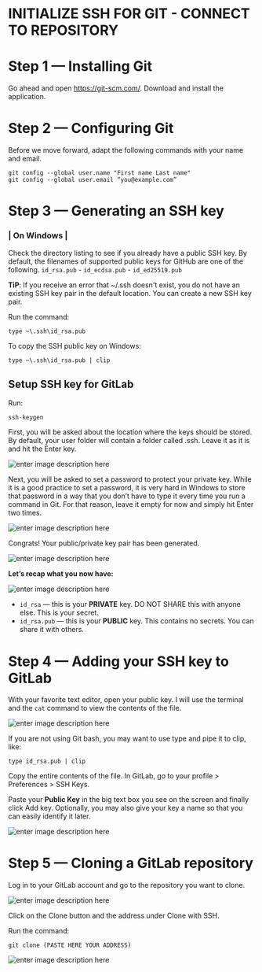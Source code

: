 # INITIALIZE SSH FOR GIT - CONNECT TO REPOSITORY

# Step 1 — Installing Git

Go ahead and open https://git-scm.com/. Download and install the application.


# Step 2 — Configuring Git

Before we move forward, adapt the following commands with your name and email.
```
git config --global user.name "First name Last name"
git config --global user.email “you@example.com”
```

# Step 3 — Generating an SSH key

### | On Windows |

Check the directory listing to see if you already have a public SSH key. By default, the filenames of supported public keys for GitHub are one of the following. `id_rsa.pub` - `id_ecdsa.pub` - `id_ed25519.pub`

**TiP**: If you receive an error that ~/.ssh doesn't exist, you do not have an existing SSH key pair in the default location. You can create a new SSH key pair.

Run the command:
```
type ~\.ssh\id_rsa.pub
```
To copy the SSH public key on Windows:
```
type ~\.ssh\id_rsa.pub | clip
```


## Setup SSH key for GitLab

Run:
```
ssh-keygen
```
First, you will be asked about the location where the keys should be stored. By default, your user folder will contain a folder called .ssh. Leave it as it is and hit the Enter key.

![enter image description here](https://miro.medium.com/v2/resize:fit:720/format:webp/1*TV6O372OLqtal3fxjqH3Jw.png)

Next, you will be asked to set a password to protect your private key.
While it is a good practice to set a password, it is very hard in Windows to store that password in a way that you don’t have to type it every time you run a command in Git. For that reason, leave it empty for now and simply hit Enter two times.


![enter image description here](https://miro.medium.com/v2/resize:fit:720/format:webp/1*MJbrGMyQ21ZRWMeirL7JJA.png)

Congrats! Your public/private key pair has been generated.

![enter image description here](https://miro.medium.com/v2/resize:fit:720/format:webp/1*Y25YT4UFfTftgwMItYmfLA.png)

**Let’s recap what you now have:**

![enter image description here](https://miro.medium.com/v2/resize:fit:720/format:webp/1*0_PVysIfm_oPIoYlysFcBg.png)


- `id_rsa` — this is your **PRIVATE** key. DO NOT SHARE this with anyone else. This is your secret.
- `id_rsa.pub` — this is your **PUBLIC** key. This contains no secrets. You can share it with others.


# Step 4 — Adding your SSH key to GitLab

With your favorite text editor, open your public key. I will use the terminal and the `cat` command to view the contents of the file.

![enter image description here](https://miro.medium.com/v2/resize:fit:720/format:webp/1*48SAz7lZ7eHVi5UEZCpcqQ.png)

If you are not using Git bash, you may want to use type and pipe it to clip, like:

```
type id_rsa.pub | clip
```

Copy the entire contents of the file.
In GitLab, go to your profile > Preferences >  SSH Keys.

Paste your **Public Key** in the big text box you see on the screen and finally click Add key. Optionally, you may also give your key a name so that you can easily identify it later.

![enter image description here](https://miro.medium.com/v2/resize:fit:720/format:webp/1*LEaZsv_7gTW1IQHdocXgZA.png)


# Step 5 — Cloning a GitLab repository

Log in to your GitLab account and go to the repository you want to clone.

![enter image description here](https://miro.medium.com/v2/resize:fit:720/format:webp/1*vi2YDtYbATdoEnla2x10rg.png)

Click on the Clone button and the address under Clone with SSH.

Run the command:
```
git clone (PASTE HERE YOUR ADDRESS)
```

![enter image description here](https://miro.medium.com/v2/resize:fit:720/format:webp/1*RbTv0K__g1X9PvWMRZ9_eQ.png)
